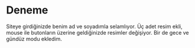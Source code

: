 # Deneme
Siteye girdiğinizde benim ad ve soyadımla selamlıyor. Üç adet resim ekli, mouse ile butonların üzerine geldiğinizde resimler değişiyor. Bir de gece ve gündüz modu ekledim.
